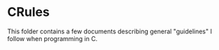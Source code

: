 # CRules

This folder contains a few documents describing general "guidelines" I follow when programming in C.
